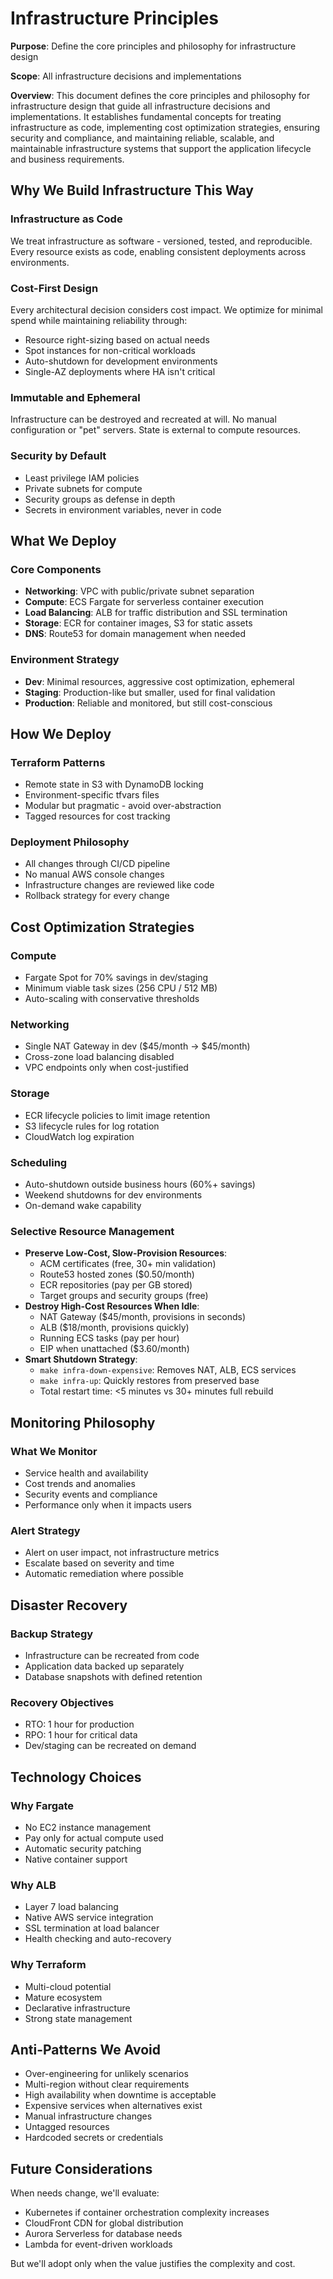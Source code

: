 # Infrastructure Principles

**Purpose**: Define the core principles and philosophy for infrastructure design

**Scope**: All infrastructure decisions and implementations

**Overview**: This document defines the core principles and philosophy for infrastructure design that guide all infrastructure decisions and implementations. It establishes fundamental concepts for treating infrastructure as code, implementing cost optimization strategies, ensuring security and compliance, and maintaining reliable, scalable, and maintainable infrastructure systems that support the application lifecycle and business requirements.

## Why We Build Infrastructure This Way

### Infrastructure as Code
We treat infrastructure as software - versioned, tested, and reproducible. Every resource exists as code, enabling consistent deployments across environments.

### Cost-First Design
Every architectural decision considers cost impact. We optimize for minimal spend while maintaining reliability through:
- Resource right-sizing based on actual needs
- Spot instances for non-critical workloads
- Auto-shutdown for development environments
- Single-AZ deployments where HA isn't critical

### Immutable and Ephemeral
Infrastructure can be destroyed and recreated at will. No manual configuration or "pet" servers. State is external to compute resources.

### Security by Default
- Least privilege IAM policies
- Private subnets for compute
- Security groups as defense in depth
- Secrets in environment variables, never in code

## What We Deploy

### Core Components
- **Networking**: VPC with public/private subnet separation
- **Compute**: ECS Fargate for serverless container execution
- **Load Balancing**: ALB for traffic distribution and SSL termination
- **Storage**: ECR for container images, S3 for static assets
- **DNS**: Route53 for domain management when needed

### Environment Strategy
- **Dev**: Minimal resources, aggressive cost optimization, ephemeral
- **Staging**: Production-like but smaller, used for final validation
- **Production**: Reliable and monitored, but still cost-conscious

## How We Deploy

### Terraform Patterns
- Remote state in S3 with DynamoDB locking
- Environment-specific tfvars files
- Modular but pragmatic - avoid over-abstraction
- Tagged resources for cost tracking

### Deployment Philosophy
- All changes through CI/CD pipeline
- No manual AWS console changes
- Infrastructure changes are reviewed like code
- Rollback strategy for every change

## Cost Optimization Strategies

### Compute
- Fargate Spot for 70% savings in dev/staging
- Minimum viable task sizes (256 CPU / 512 MB)
- Auto-scaling with conservative thresholds

### Networking
- Single NAT Gateway in dev ($45/month → $45/month)
- Cross-zone load balancing disabled
- VPC endpoints only when cost-justified

### Storage
- ECR lifecycle policies to limit image retention
- S3 lifecycle rules for log rotation
- CloudWatch log expiration

### Scheduling
- Auto-shutdown outside business hours (60%+ savings)
- Weekend shutdowns for dev environments
- On-demand wake capability

### Selective Resource Management
- **Preserve Low-Cost, Slow-Provision Resources**:
  - ACM certificates (free, 30+ min validation)
  - Route53 hosted zones ($0.50/month)
  - ECR repositories (pay per GB stored)
  - Target groups and security groups (free)
- **Destroy High-Cost Resources When Idle**:
  - NAT Gateway ($45/month, provisions in seconds)
  - ALB ($18/month, provisions quickly)
  - Running ECS tasks (pay per hour)
  - EIP when unattached ($3.60/month)
- **Smart Shutdown Strategy**:
  - `make infra-down-expensive`: Removes NAT, ALB, ECS services
  - `make infra-up`: Quickly restores from preserved base
  - Total restart time: <5 minutes vs 30+ minutes full rebuild

## Monitoring Philosophy

### What We Monitor
- Service health and availability
- Cost trends and anomalies
- Security events and compliance
- Performance only when it impacts users

### Alert Strategy
- Alert on user impact, not infrastructure metrics
- Escalate based on severity and time
- Automatic remediation where possible

## Disaster Recovery

### Backup Strategy
- Infrastructure can be recreated from code
- Application data backed up separately
- Database snapshots with defined retention

### Recovery Objectives
- RTO: 1 hour for production
- RPO: 1 hour for critical data
- Dev/staging can be recreated on demand

## Technology Choices

### Why Fargate
- No EC2 instance management
- Pay only for actual compute used
- Automatic security patching
- Native container support

### Why ALB
- Layer 7 load balancing
- Native AWS service integration
- SSL termination at load balancer
- Health checking and auto-recovery

### Why Terraform
- Multi-cloud potential
- Mature ecosystem
- Declarative infrastructure
- Strong state management

## Anti-Patterns We Avoid

- Over-engineering for unlikely scenarios
- Multi-region without clear requirements
- High availability when downtime is acceptable
- Expensive services when alternatives exist
- Manual infrastructure changes
- Untagged resources
- Hardcoded secrets or credentials

## Future Considerations

When needs change, we'll evaluate:
- Kubernetes if container orchestration complexity increases
- CloudFront CDN for global distribution
- Aurora Serverless for database needs
- Lambda for event-driven workloads

But we'll adopt only when the value justifies the complexity and cost.
